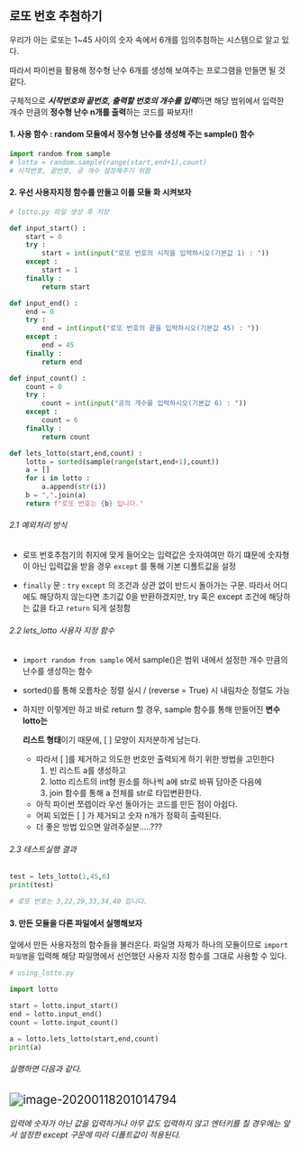 ## 로또 번호 추첨하기 

우리가 아는 로또는 1~45 사이의 숫자 속에서 6개를 임의추첨하는 시스템으로 알고 있다.

따라서 파이썬을 활용해 정수형 난수 6개를 생성해 보여주는 프로그램을 만들면 될 것 같다. 

구체적으로 ***시작번호와 끝번호, 출력할 번호의 개수를 입력***하면 해당 범위에서 입력한 개수 만큼의 **정수형 난수 n개를 출력**하는 코드를 짜보자!!



#### 1. 사용 함수 :  random 모듈에서 정수형 난수를 생성해 주는 sample() 함수

``` python
import random from sample
# lotto = random.sample(range(start,end+1),count)
# 시작번호, 끝번호, 공 개수 설정해주기 위함
```



#### 2. 우선 사용자지정 함수를 만들고 이를 모듈 화 시켜보자

```python
# lotto.py 파일 생성 후 저장

def input_start() :
    start = 0
    try : 
        start = int(input("로또 번호의 시작을 입력하시오(기본값 1) : "))
    except : 
        start = 1
    finally : 
        return start

def input_end() :
    end = 0
    try : 
        end = int(input("로또 번호의 끝을 입력하시오(기본값 45) : "))
    except : 
        end = 45
    finally : 
        return end

def input_count() :
    count = 0
    try : 
        count = int(input("공의 개수를 입력하시오(기본값 6) : "))
    except : 
        count = 6
    finally : 
        return count

def lets_lotto(start,end,count) : 
    lotto = sorted(sample(range(start,end+1),count))
    a = []
    for i in lotto : 
        a.append(str(i))
    b = ",".join(a)
    return f"로또 번호는 {b} 입니다."
```

###### 2.1 예외처리 방식

- 로또 번호추첨기의 취지에 맞게 들어오는 입력값은 숫자여여만 하기 떄문에 숫자형이 아닌 입력값을 받을 경우 `except` 를 통해 기본 디폴트값을 설정

- `finally` 문 : `try`  `except` 의 조건과 상관 없이 반드시 돌아가는 구문. 따라서 어디에도 해당하지 않는다면 초기값 0을 반환하겠지만,  try 혹은 except 조건에 해당하는 값을 타고 `return` 되게 설정함

###### 2.2 lets_lotto 사용자 지정 함수

- `import random from sample` 에서 sample()은 범위 내에서 설정한 개수 만큼의 난수를 생성하는 함수

- sorted()를 통해 오름차순 정렬 실시 / (reverse = True) 시 내림차순 정렬도 가능

- 하지만 이렇게만 하고 바로 return 할 경우, sample 함수를 통해 만들어진 **변수 lotto는**

   **리스트 형태**이기 때문에, [   ] 모양이 지저분하게 남는다. 

  - 따라서 [  ]를 제거하고 의도한 번호만 출력되게 하기 위한 방법을 고민한다
    1. 빈 리스트 a를 생성하고 
    2. lotto 리스트의 int형 원소를 하나씩 a에 str로 바꿔 담아준 다음에
    3. join 함수를 통해 a 전체를 str로 타입변환한다. 
  - 아직 파이썬 쪼렙이라 우선 돌아가는 코드를 만든 점이 아쉽다. 
  - 어찌 되었든 [    ] 가 제거되고 숫자 n개가 정확히 출력된다. 
  - 더 좋은 방법 있으면 알려주실분.....???

###### 2.3 테스트실행 결과

```python
test = lets_lotto(1,45,6)
print(test)

# 로또 번호는 3,22,29,33,34,40 입니다.
```



#### 3. 만든 모듈을 다른 파일에서 실행해보자

앞에서 만든 사용자정의 함수들을 불러온다. 파일명 자체가 하나의 모듈이므로 `import 파일명`을 입력해 해당 파일명에서 선언했던 사용자 지정 함수를 그대로 사용할 수 있다.  

```python
# using_lotto.py

import lotto 

start = lotto.input_start()
end = lotto.input_end()
count = lotto.input_count()

a = lotto.lets_lotto(start,end,count)
print(a)    
```

###### 실행하면 다음과 같다.

<img src="C:\Users\Ok\Documents\lotto_python.jpg" alt="image-20200118201014794" style="zoom:150%;" />

###### 입력에 숫자가 아닌 값을 입력하거나 아무 값도 입력하지 않고 엔터키를 칠 경우에는 앞서 설정한 except 구문에 따라 디폴트값이 적용된다. 



 





